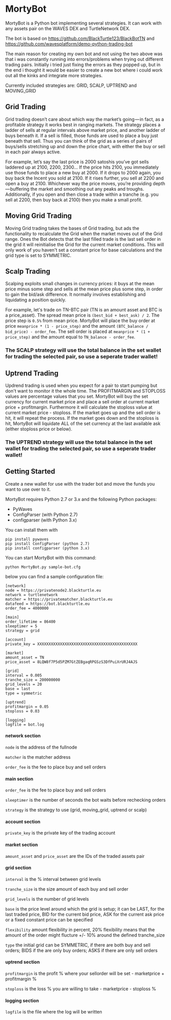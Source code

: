 # MortyBot 

MortyBot is a Python bot implementing several strategies. It can work with any assets pair on the WAVES DEX and TurtleNetwork DEX.

The bot is based on https://github.com/BlackTurtle123/BlackBotTN and https://github.com/wavesplatform/demo-python-trading-bot

The main reason for creating my own bot and not using the two above was that i was constantly running into errors/problems when trying out different trading pairs. Initially i tried just fixing the errors as they popped up, but in the end i thought it would be easier to create a new bot where i could work out all the kinks and integrate more strategies.

Currently included strategies are: GRID, SCALP, UPTREND and MOVING_GRID

## Grid Trading
Grid trading doesn’t care about which way the market’s going — in fact, as a profitable strategy it works best in ranging markets. The strategy places a ladder of sells at regular intervals above market price, and another ladder of buys beneath it. If a sell is filled, those funds are used to place a buy just beneath that sell. Thus you can think of the grid as a series of pairs of buys/sells stretching up and down the price chart, with either the buy or sell in each pair always active.

For example, let’s say the last price is 2000 satoshis you’ve got sells laddered up at 2100, 2200, 2300… If the price hits 2100, you immediately use those funds to place a new buy at 2000. If it drops to 2000 again, you buy back the Incent you sold at 2100. If it rises further, you sell at 2200 and open a buy at 2100. Whichever way the price moves, you’re providing depth — buffering the market and smoothing out any peaks and troughs. Additionally, if you open and then close a trade within a tranche (e.g. you sell at 2200, then buy back at 2100) then you make a small profit.

## Moving Grid Trading
Moving Grid trading takes the bases of Grid trading, but ads the functionality to recalculate the Grid when the market moves out of the Grid range. Ones the Bot detects that the last filled trade is the last sell order in the grid it will reinitialise the Grid for the current market conditions. This will only work of you haven't set a constant price for base calculations and the grid type is set to SYMMETRIC.

## Scalp Trading
Scalping exploits small changes in currency prices: it buys at the mean price minus some step and sells at the mean price plus some step, in order to gain the bid/ask difference. It normally involves establishing and liquidating a position quickly.

For example, let's trade on TN-BTC pair (TN is an amount asset and BTC is a price_asset). The spread mean price is ```(best_bid + best_ask) / 2```. The price step is ```0.5%``` from mean price. MortyBot will place the buy order at price ```meanprice * (1 - price_step)``` and the amount ```(BTC_balance / bid_price) - order_fee```. The sell order is placed at ```meanprice * (1 + price_step)``` and the amount equal to ```TN_balance - order_fee```.
### The SCALP strategy will use the total balance in the set wallet for trading the selected pair, so use a seperate trader wallet!

## Uptrend Trading
Updrend trading is used when you expect for a pair to start pumping but don't want to monitor it the whole time. The PROFITMARGIN and STOPLOSS values are percentage values that you set. MortyBot will buy the set currency for current market price and place a sell order at current market price + profitmargin. Furthermore it will calculate the stoploss value at current market price - stoploss. If the market goes up and the sell order is hit, it will repeat the process. If the market goes down and the stoploss is hit, MortyBot will liquidate ALL of the set currency at the last available ask (either stoploss price or below).
### The UPTREND strategy will use the total balance in the set wallet for trading the selected pair, so use a seperate trader wallet!

## Getting Started

Create a new wallet for use with the trader bot and move the funds you want to use over to it.

MortyBot requires Python 2.7 or 3.x and the following Python packages:

* PyWaves
* ConfigParser (with Python 2.7)
* configparser (with Python 3.x)

You can install them with

```
pip install pywaves
pip install ConfigParser (python 2.7)
pip install configparser (python 3.x)
```

You can start MortyBot with this command:

```
python MortyBot.py sample-bot.cfg
```

below you can find a sample configuration file:
```
[network]
node = https://privatenode2.blackturtle.eu
network = turtlenetwork
matcher = https://privatematcher.blackturtle.eu
datafeed = https://bot.blackturtle.eu
order_fee = 4000000

[main]
order_lifetime = 86400 
sleeptimer = 5 
strategy = grid

[account]
private_key = XXXXXXXXXXXXXXXXXXXXXXXXXXXXXXXXXXXXXXXXXXXX

[market]
amount_asset = TN
price_asset = 8LQW8f7P5d5PZM7GtZEBgaqRPGSzS3DfPuiXrURJ4AJS

[grid]
interval = 0.005
tranche_size = 200000000
grid_levels = 20
base = last
type = symmetric

[uptrend]
profitmargin = 0.05
stoploss = 0.03

[logging]
logfile = bot.log
```

#### network section
```node``` is the address of the fullnode

```matcher``` is the matcher address

```order_fee``` is the fee to place buy and sell orders

#### main section
```order_fee``` is the fee to place buy and sell orders

```sleeptimer``` is the number of seconds the bot waits before rechecking orders

```strategy``` is the strategy to use (grid, moving_grid, uptrend or scalp)

#### account section
```private_key``` is the private key of the trading account

#### market section
```amount_asset``` and ```price_asset``` are the IDs of the traded assets pair

#### grid section
```interval``` is the % interval between grid levels

```tranche_size``` is the size amount of each buy and sell order

```grid_levels``` is the number of grid levels

```base``` is the price level around which the grid is setup; it can be LAST, for the last traded price, BID for the current bid price, ASK for the current ask price or a fixed constant price can be specified

```flexibility``` amount flexibility in percent, 20% flexibility means that the amount of the order might flucture +/- 10% around the defined tranche_size

```type``` the initial grid can be SYMMETRIC, if there are both buy and sell orders; BIDS if the are only buy orders; ASKS if there are only sell orders

#### uptrend section
```profitmargin``` is the profit % where your sellorder will be set - marketprice + profitmargin %

```stoploss``` is the loss % you are willing to take - marketprice - stoploss %

#### logging section
```logfile``` is the file where the log will be written

